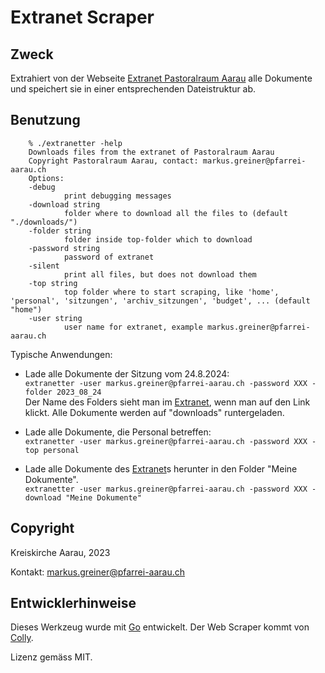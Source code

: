 # Extranet Scraper

## Zweck
Extrahiert von der Webseite [Extranet Pastoralraum Aarau][Extranet] alle Dokumente und speichert sie in einer entsprechenden Dateistruktur ab.

## Benutzung

        % ./extranetter -help
        Downloads files from the extranet of Pastoralraum Aarau
        Copyright Pastoralraum Aarau, contact: markus.greiner@pfarrei-aarau.ch
        Options:
        -debug
                print debugging messages
        -download string
                folder where to download all the files to (default "./downloads/")
        -folder string
                folder inside top-folder which to download
        -password string
                password of extranet
        -silent
                print all files, but does not download them
        -top string
                top folder where to start scraping, like 'home', 'personal', 'sitzungen', 'archiv_sitzungen', 'budget', ... (default "home")
        -user string
                user name for extranet, example markus.greiner@pfarrei-aarau.ch

Typische Anwendungen:

- Lade alle Dokumente der Sitzung vom 24.8.2024: \
  `extranetter -user markus.greiner@pfarrei-aarau.ch -password XXX -folder 2023_08_24` \
  Der Name des Folders sieht man im [Extranet], wenn man auf den Link klickt. Alle Dokumente werden auf "downloads" runtergeladen.

- Lade alle Dokumente, die Personal betreffen: \
  `extranetter -user markus.greiner@pfarrei-aarau.ch -password XXX -top personal` 

- Lade alle Dokumente des [Extranet]s herunter in den Folder "Meine Dokumente". \
  `extranetter -user markus.greiner@pfarrei-aarau.ch -password XXX -download "Meine Dokumente"`


## Copyright
Kreiskirche Aarau, 2023

Kontakt: <markus.greiner@pfarrei-aarau.ch>


[Extranet]: https://extranet.pastoralraum-aarau.ch/de/home

## Entwicklerhinweise

Dieses Werkzeug wurde mit [Go](https://go.dev) entwickelt. Der Web Scraper kommt von [Colly](http://go-colly.org).

Lizenz gemäss MIT.
